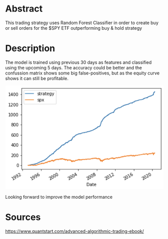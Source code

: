 # Abstract
This trading strategy uses Random Forest Classifier in order to create buy or sell orders for the $SPY ETF outperforming buy &amp; hold strategy

# Description
The model is trained using previous 30 days as features and classified using the upcoming 5 days. The accuracy could be better and the confussion matrix shows some big false-positives, but as the equity curve shows it can still be profitable.

![Equity Curve](https://github.com/joacosnchz/spy-randomforest-trading/blob/master/equity_curve.png "Equity Curve")

Looking forward to improve the model performance

# Sources
https://www.quantstart.com/advanced-algorithmic-trading-ebook/
